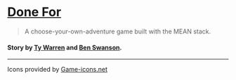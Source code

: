 # [Done For](donefor.bentswanson.com)
>A choose-your-own-adventure game built with the MEAN stack.

#### Story by [Ty Warren](github.com/punkty) and [Ben Swanson](github.com/qwerji).
---
Icons provided by [Game-icons.net](game-icons.net)